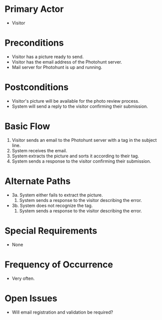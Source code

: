 # Primary Actor #
  * Visitor

# Preconditions #
  * Visitor has a picture ready to send.
  * Visitor has the email address of the Photohunt server.
  * Mail server for Photohunt is up and running.

# Postconditions #
  * Visitor's picture will be available for the photo review process.
  * System will send a reply to the visitor confirming their submission.

# Basic Flow #

  1. Visitor sends an email to the Photohunt server with a tag in the subject line.
  1. System receives the email.
  1. System extracts the picture and sorts it according to their tag.
  1. System sends a response to the visitor confirming their submission.

# Alternate Paths #

  * 3a. System either fails to extract the picture.
    1. System sends a response to the visitor describing the error.
  * 3b. System does not recognize the tag.
    1. System sends a response to the visitor describing the error.

# Special Requirements #
  * None

# Frequency of Occurrence #
  * Very often.

# Open Issues #
  * Will email registration and validation be required?